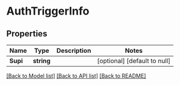 # AuthTriggerInfo

## Properties
Name | Type | Description | Notes
------------ | ------------- | ------------- | -------------
**Supi** | **string** |  | [optional] [default to null]

[[Back to Model list]](../README.md#documentation-for-models) [[Back to API list]](../README.md#documentation-for-api-endpoints) [[Back to README]](../README.md)

